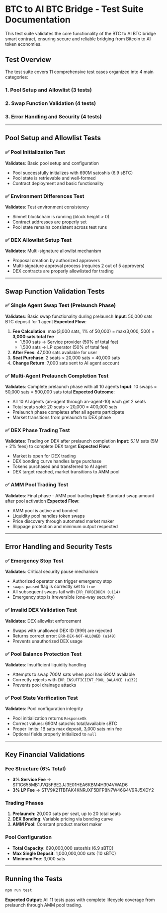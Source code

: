 # BTC to AI BTC Bridge - Test Suite Documentation

This test suite validates the core functionality of the BTC to AI BTC bridge smart contract, ensuring secure and reliable bridging from Bitcoin to AI token economies.

## Test Overview

The test suite covers 11 comprehensive test cases organized into 4 main categories:

### 1. Pool Setup and Allowlist (3 tests)

### 2. Swap Function Validation (4 tests)

### 3. Error Handling and Security (4 tests)

---

## Pool Setup and Allowlist Tests

### ✅ Pool Initialization Test

**Validates**: Basic pool setup and configuration

- Pool successfully initializes with 690M satoshis (6.9 sBTC)
- Pool state is retrievable and well-formed
- Contract deployment and basic functionality

### ✅ Environment Differences Test

**Validates**: Test environment consistency

- Simnet blockchain is running (block height > 0)
- Contract addresses are properly set
- Pool state remains consistent across test runs

### ✅ DEX Allowlist Setup Test

**Validates**: Multi-signature allowlist mechanism

- Proposal creation by authorized approvers
- Multi-signature approval process (requires 2 out of 5 approvers)
- DEX contracts are properly allowlisted for trading

---

## Swap Function Validation Tests

### ✅ Single Agent Swap Test (Prelaunch Phase)

**Validates**: Basic swap functionality during prelaunch
**Input**: 50,000 sats BTC deposit for 1 agent
**Expected Flow**:

1. **Fee Calculation**: max(3,000 sats, 1% of 50,000) = max(3,000, 500) = **3,000 sats total fee**
   - 1,500 sats → Service provider (50% of total fee)
   - 1,500 sats → LP operator (50% of total fee)
2. **After Fees**: 47,000 sats available for user
3. **Seat Purchase**: 2 seats × 20,000 sats = 40,000 sats
4. **Change Return**: 7,000 sats sent to AI agent account

### ✅ Multi-Agent Prelaunch Completion Test

**Validates**: Complete prelaunch phase with all 10 agents
**Input**: 10 swaps × 50,000 sats = 500,000 sats total
**Expected Outcome**:

- All 10 AI agents (an-agent through an-agent-10) each get 2 seats
- Total seats sold: 20 seats × 20,000 = 400,000 sats
- Prelaunch phase completes after all agents participate
- Market transitions from prelaunch to DEX phase

### ✅ DEX Phase Trading Test

**Validates**: Trading on DEX after prelaunch completion
**Input**: 5.1M sats (5M + 2% fees) to complete DEX target
**Expected Flow**:

- Market is open for DEX trading
- DEX bonding curve handles large purchase
- Tokens purchased and transferred to AI agent
- DEX target reached, market transitions to AMM pool

### ✅ AMM Pool Trading Test

**Validates**: Final phase - AMM pool trading
**Input**: Standard swap amount after pool activation
**Expected Flow**:

- AMM pool is active and bonded
- Liquidity pool handles token swaps
- Price discovery through automated market maker
- Slippage protection and minimum output respected

---

## Error Handling and Security Tests

### ✅ Emergency Stop Test

**Validates**: Critical security pause mechanism

- Authorized operator can trigger emergency stop
- `swaps-paused` flag is correctly set to `true`
- All subsequent swaps fail with `ERR_FORBIDDEN (u114)`
- Emergency stop is irreversible (one-way security)

### ✅ Invalid DEX Validation Test

**Validates**: DEX allowlist enforcement

- Swaps with unallowed DEX ID (999) are rejected
- Returns correct error: `ERR-DEX-NOT-ALLOWED (u149)`
- Prevents unauthorized DEX usage

### ✅ Pool Balance Protection Test

**Validates**: Insufficient liquidity handling

- Attempts to swap 700M sats when pool has 690M available
- Correctly rejects with `ERR_INSUFFICIENT_POOL_BALANCE (u132)`
- Prevents pool drainage attacks

### ✅ Pool State Verification Test

**Validates**: Pool configuration integrity

- Pool initialization returns `ResponseOk`
- Correct values: 690M satoshis total/available sBTC
- Proper limits: 1B sats max deposit, 3,000 sats min fee
- Optional fields properly initialized to `null`

---

## Key Financial Validations

### Fee Structure (6% Total)

- **3% Service Fee** → ST1G655MB1JVQ5FBE2JJ3E01HEA6KBM4H394VWAD6
- **3% LP Fee** → STV9K21TBFAK4KNRJXF5DFP8N7W46G4V9RJ5XDY2

### Trading Phases

1. **Prelaunch**: 20,000 sats per seat, up to 20 total seats
2. **DEX Bonding**: Variable pricing via bonding curve
3. **AMM Pool**: Constant product market maker

### Pool Configuration

- **Total Capacity**: 690,000,000 satoshis (6.9 sBTC)
- **Max Single Deposit**: 1,000,000,000 sats (10 sBTC)
- **Minimum Fee**: 3,000 sats

---

## Running the Tests

```bash
npm run test

```

**Expected Output**: All 11 tests pass with complete lifecycle coverage from prelaunch through AMM pool trading.
